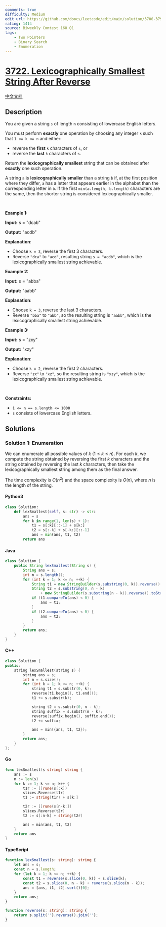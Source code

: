 ```yaml
---
comments: true
difficulty: Medium
edit_url: https://github.com/doocs/leetcode/edit/main/solution/3700-3799/3722.Lexicographically%20Smallest%20String%20After%20Reverse/README_EN.md
rating: 1414
source: Biweekly Contest 168 Q1
tags:
    - Two Pointers
    - Binary Search
    - Enumeration
---
```


<!-- problem:start -->

# [3722. Lexicographically Smallest String After Reverse](https://leetcode.com/problems/lexicographically-smallest-string-after-reverse)

[中文文档](/solution/3700-3799/3722.Lexicographically%20Smallest%20String%20After%20Reverse/README.md)

## Description

<!-- description:start -->

<p>You are given a string <code>s</code> of length <code>n</code> consisting of lowercase English letters.</p>

<p>You must perform <strong>exactly</strong> one operation by choosing any integer <code>k</code> such that <code>1 &lt;= k &lt;= n</code> and either:</p>

<ul>
	<li>reverse the <strong>first</strong> <code>k</code> characters of <code>s</code>, or</li>
	<li>reverse the <strong>last</strong> <code>k</code> characters of <code>s</code>.</li>
</ul>

<p>Return the <strong>lexicographically smallest</strong> string that can be obtained after <strong>exactly</strong> one such operation.</p>

<p>A string <code>a</code> is <strong>lexicographically smaller</strong> than a string <code>b</code> if, at the first position where they differ, <code>a</code> has a letter that appears earlier in the alphabet than the corresponding letter in <code>b</code>. If the first <code>min(a.length, b.length)</code> characters are the same, then the shorter string is considered lexicographically smaller.</p>

<p>&nbsp;</p>
<p><strong class="example">Example 1:</strong></p>

<div class="example-block">
<p><strong>Input:</strong> <span class="example-io">s = &quot;dcab&quot;</span></p>

<p><strong>Output:</strong> <span class="example-io">&quot;acdb&quot;</span></p>

<p><strong>Explanation:</strong></p>

<ul>
	<li>Choose <code>k = 3</code>, reverse the first 3 characters.</li>
	<li>Reverse <code>&quot;dca&quot;</code> to <code>&quot;acd&quot;</code>, resulting string <code>s = &quot;acdb&quot;</code>, which is the lexicographically smallest string achievable.</li>
</ul>
</div>

<p><strong class="example">Example 2:</strong></p>

<div class="example-block">
<p><strong>Input:</strong> <span class="example-io">s = &quot;abba&quot;</span></p>

<p><strong>Output:</strong> <span class="example-io">&quot;aabb&quot;</span></p>

<p><strong>Explanation:</strong></p>

<ul>
	<li>Choose <code>k = 3</code>, reverse the last 3 characters.</li>
	<li>Reverse <code>&quot;bba&quot;</code> to <code>&quot;abb&quot;</code>, so the resulting string is <code>&quot;aabb&quot;</code>, which is the lexicographically smallest string achievable.</li>
</ul>
</div>

<p><strong class="example">Example 3:</strong></p>

<div class="example-block">
<p><strong>Input:</strong> <span class="example-io">s = &quot;zxy&quot;</span></p>

<p><strong>Output:</strong> <span class="example-io">&quot;xzy&quot;</span></p>

<p><strong>Explanation:</strong></p>

<ul>
	<li>Choose <code>k = 2</code>, reverse the first 2 characters.</li>
	<li>Reverse <code>&quot;zx&quot;</code> to <code>&quot;xz&quot;</code>, so the resulting string is <code>&quot;xzy&quot;</code>, which is the lexicographically smallest string achievable.</li>
</ul>
</div>

<p>&nbsp;</p>
<p><strong>Constraints:</strong></p>

<ul>
	<li><code>1 &lt;= n == s.length &lt;= 1000</code></li>
	<li><code>s</code> consists of lowercase English letters.</li>
</ul>

<!-- description:end -->

## Solutions

<!-- solution:start -->

### Solution 1: Enumeration

We can enumerate all possible values of $k$ ($1 \leq k \leq n$). For each $k$, we compute the string obtained by reversing the first $k$ characters and the string obtained by reversing the last $k$ characters, then take the lexicographically smallest string among them as the final answer.

The time complexity is $O(n^2)$ and the space complexity is $O(n)$, where $n$ is the length of the string.

<!-- tabs:start -->

#### Python3

```python
class Solution:
    def lexSmallest(self, s: str) -> str:
        ans = s
        for k in range(1, len(s) + 1):
            t1 = s[:k][::-1] + s[k:]
            t2 = s[:-k] + s[-k:][::-1]
            ans = min(ans, t1, t2)
        return ans
```

#### Java

```java
class Solution {
    public String lexSmallest(String s) {
        String ans = s;
        int n = s.length();
        for (int k = 1; k <= n; ++k) {
            String t1 = new StringBuilder(s.substring(0, k)).reverse().toString() + s.substring(k);
            String t2 = s.substring(0, n - k)
                + new StringBuilder(s.substring(n - k)).reverse().toString();
            if (t1.compareTo(ans) < 0) {
                ans = t1;
            }
            if (t2.compareTo(ans) < 0) {
                ans = t2;
            }
        }
        return ans;
    }
}
```

#### C++

```cpp
class Solution {
public:
    string lexSmallest(string s) {
        string ans = s;
        int n = s.size();
        for (int k = 1; k <= n; ++k) {
            string t1 = s.substr(0, k);
            reverse(t1.begin(), t1.end());
            t1 += s.substr(k);

            string t2 = s.substr(0, n - k);
            string suffix = s.substr(n - k);
            reverse(suffix.begin(), suffix.end());
            t2 += suffix;

            ans = min({ans, t1, t2});
        }
        return ans;
    }
};
```

#### Go

```go
func lexSmallest(s string) string {
	ans := s
	n := len(s)
	for k := 1; k <= n; k++ {
		t1r := []rune(s[:k])
		slices.Reverse(t1r)
		t1 := string(t1r) + s[k:]

		t2r := []rune(s[n-k:])
		slices.Reverse(t2r)
		t2 := s[:n-k] + string(t2r)

		ans = min(ans, t1, t2)
	}
	return ans
}
```

#### TypeScript

```ts
function lexSmallest(s: string): string {
    let ans = s;
    const n = s.length;
    for (let k = 1; k <= n; ++k) {
        const t1 = reverse(s.slice(0, k)) + s.slice(k);
        const t2 = s.slice(0, n - k) + reverse(s.slice(n - k));
        ans = [ans, t1, t2].sort()[0];
    }
    return ans;
}

function reverse(s: string): string {
    return s.split('').reverse().join('');
}
```

<!-- tabs:end -->

<!-- solution:end -->

<!-- problem:end -->
